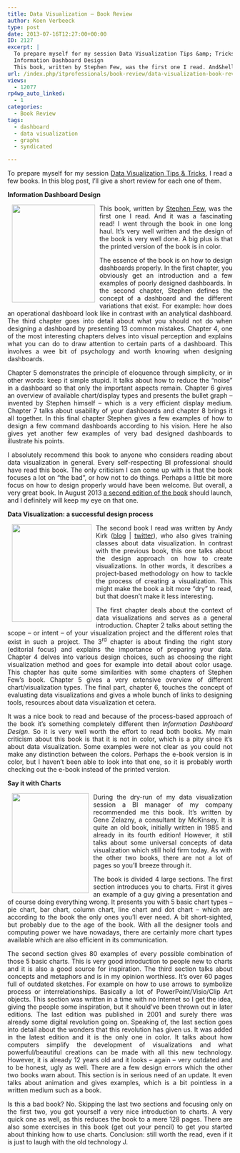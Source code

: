```yaml
---
title: Data Visualization – Book Review
author: Koen Verbeeck
type: post
date: 2013-07-16T12:27:00+00:00
ID: 2127
excerpt: |
  To prepare myself for my session Data Visualization Tips &amp; Tricks, I read a few books. In this blog post, I’ll give a short review for each one of them.
  Information Dashboard Design
  This book, written by Stephen Few, was the first one I read. And&hellip;
url: /index.php/itprofessionals/book-review/data-visualization-book-review/
views:
  - 12077
rp4wp_auto_linked:
  - 1
categories:
  - Book Review
tags:
  - dashboard
  - data visualization
  - graphs
  - syndicated

---
```

<p style="text-align: justify">
  To prepare myself for my session <a href="/index.php/DataMgmt/business-intelligence-1/data-visualization-tips-tricks">Data Visualization Tips & Tricks</a>, I read a few books. In this blog post, I’ll give a short review for each one of them.
</p>

<p style="text-align: justify">
  <strong>Information Dashboard Design</strong>
</p>

<p style="text-align: justify">
  <div class="image_block">
    <a href="http://amzn.to/1J0ZLfO"><img class="alignnone" style="float: left;margin: 0px 10px 0px 10px" src="/wp-content/uploads/users/koenverbeeck/DataVizBookReview/informationdashboarddesign.png?mtime=1372771566" alt="" width="186" height="219" /></a>
  </div>
  
  <p style="text-align: justify">
    This book, written by <a href="http://www.perceptualedge.com/blog/">Stephen Few</a>, was the first one I read. And it was a fascinating read! I went through the book in one long haul. It’s very well written and the design of the book is very well done. A big plus is that the printed version of the book is in color.
  </p>
  
  <p style="text-align: justify">
    <span style="text-align: justify">The essence of the book is on how to design dashboards properly. In the first chapter, you obviously get an introduction and a few examples of poorly designed dashboards. In the second chapter, Stephen defines the concept of a dashboard and the different variations that exist. For example: how does an operational dashboard look like in contrast with an analytical dashboard. The third chapter goes into detail about what you should not do when designing a dashboard by presenting 13 common mistakes. Chapter 4, one of the most interesting chapters delves into visual perception and explains what you can do to draw attention to certain parts of a dashboard. This involves a wee bit of psychology and worth knowing when designing dashboards.</span>
  </p>
  
  <p style="text-align: justify">
    Chapter 5 demonstrates the principle of eloquence through simplicity, or in other words: keep it simple stupid. It talks about how to reduce the “noise” in a dashboard so that only the important aspects remain. Chapter 6 gives an overview of available chart/display types and presents the bullet graph – invented by Stephen himself – which is a very efficient display medium. Chapter 7 talks about usability of your dashboards and chapter 8 brings it all together. In this final chapter Stephen gives a few examples of how to design a few command dashboards according to his vision. Here he also gives yet another few examples of very bad designed dashboards to illustrate his points.
  </p>
  
  <p style="text-align: justify">
    I absolutely recommend this book to anyone who considers reading about data visualization in general. Every self-respecting BI professional should have read this book. The only criticism I can come up with is that the book focuses a lot on “the bad”, or how not to do things. Perhaps a little bit more focus on how to design properly would have been welcome. But overall, a very great book. In August 2013 <a href="http://www.perceptualedge.com/blog/?p=1656">a second edition of the book</a> should launch, and I definitely will keep my eye on that one.
  </p>
  
  <p style="text-align: justify">
    <strong>Data Visualization: a successful design process</strong>
  </p>
  
  <div class="image_block">
    <a href="http://amzn.to/1TD1cUR"><img class="alignnone" style="float: left;margin: 0px 10px 0px 10px" src="/wp-content/uploads/users/koenverbeeck/DataVizBookReview/datavisualizationprocess.png?mtime=1372771564" alt="" width="178" height="219" /></a>
  </div>
  
  <p style="text-align: justify">
    The second book I read was written by Andy Kirk (<a href="http://www.visualisingdata.com/">blog</a> | <a href="https://twitter.com/visualisingdata">twitter</a>), who also gives training classes about data visualization. In contrast with the previous book, this one talks about the design approach on how to create visualizations. In other words, it describes a project-based methodology on how to tackle the process of creating a visualization. This might make the book a bit more “dry” to read, but that doesn’t make it less interesting.
  </p>
  
  <p style="text-align: justify">
    <span style="text-align: justify">The first chapter deals about the context of data visualizations and serves as a general introduction. Chapter 2 talks about setting the scope – or intent – of your visualization project and the different roles that exist in such a project. The 3</span><sup>rd</sup><span style="text-align: justify"> chapter is about finding the right story (editorial focus) and explains the importance of preparing your data. Chapter 4 delves into various design choices, such as choosing the right visualization method and goes for example into detail about color usage. This chapter has quite some similarities with some chapters of Stephen Few’s book. Chapter 5 gives a very extensive overview of different chart/visualization types. The final part, chapter 6, touches the concept of evaluating data visualizations and gives a whole bunch of links to designing tools, resources about data visualization et cetera.</span>
  </p>
  
  <p style="text-align: justify">
    It was a nice book to read and because of the process-based approach of the book it’s something completely different then <em>Information Dashboard Design</em>. So it is very well worth the effort to read both books. My main criticism about this book is that it is not in color, which is a pity since it’s about data visualization. Some examples were not clear as you could not make any distinction between the colors. Perhaps the e-book version is in color, but I haven’t been able to look into that one, so it is probably worth checking out the e-book instead of the printed version.
  </p>
  
  <p style="text-align: justify">
    <strong>Say it with Charts</strong>
  </p>
  
  <div class="image_block">
    <a href="http://amzn.to/1M6gzDc"><img class="alignnone" style="float: left;margin: 0px 10px 0px 10px" src="/wp-content/uploads/users/koenverbeeck/DataVizBookReview/SayItWithCharts.jpg?mtime=1372771569" alt="" width="172" height="224" /></a>
  </div>
  
  <p style="text-align: justify">
    During the dry-run of my data visualization session a BI manager of my company recommended me this book. It’s written by Gene Zelazny, a consultant by McKinsey. It is quite an old book, initially written in 1985 and already in its fourth edition! However, it still talks about some universal concepts of data visualization which still hold firm today. As with the other two books, there are not a lot of pages so you’ll breeze through it.
  </p>
  
  <p style="text-align: justify">
    <span style="text-align: justify">The book is divided 4 large sections. The first section introduces you to charts. First it gives an example of a guy giving a presentation and of course doing everything wrong. It presents you with 5 basic chart types – pie chart, bar chart, column chart, line chart and dot chart – which are according to the book the only ones you’ll ever need. A bit short-sighted, but probably due to the age of the book. With all the designer tools and computing power we have nowadays, there are certainly more chart types available which are also efficient in its communication.</span>
  </p>
  
  <p style="text-align: justify">
    The second section gives 80 examples of every possible combination of those 5 basic charts. This is very good introduction to people new to charts and it is also a good source for inspiration. The third section talks about concepts and metaphors and is in my opinion worthless. It’s over 60 pages full of outdated sketches. For example on how to use arrows to symbolize process or interrelationships. Basically a lot of PowerPoint/Visio/Clip Art objects. This section was written in a time with no Internet so I get the idea, giving the people some inspiration, but it should’ve been thrown out in later editions. The last edition was published in 2001 and surely there was already some digital revolution going on. Speaking of, the last section goes into detail about the wonders that this revolution has given us. It was added in the latest edition and it is the only one in color. It talks about how computers simplify the development of visualizations and what powerful/beautiful creations can be made with all this new technology. However, it is already 12 years old and it looks – again – very outdated and to be honest, ugly as well. There are a few design errors which the other two books warn about. This section is in serious need of an update. It even talks about animation and gives examples, which is a bit pointless in a written medium such as a book.
  </p>
  
  <p style="text-align: justify">
    Is this a bad book? No. Skipping the last two sections and focusing only on the first two, you got yourself a very nice introduction to charts. A very quick one as well, as this reduces the book to a mere 128 pages. There are also some exercises in this book (get out your pencil) to get you started about thinking how to use charts. Conclusion: still worth the read, even if it is just to laugh with the old technology J.
  </p>